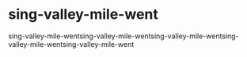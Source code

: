 # sing-valley-mile-went
sing-valley-mile-wentsing-valley-mile-wentsing-valley-mile-wentsing-valley-mile-wentsing-valley-mile-went
